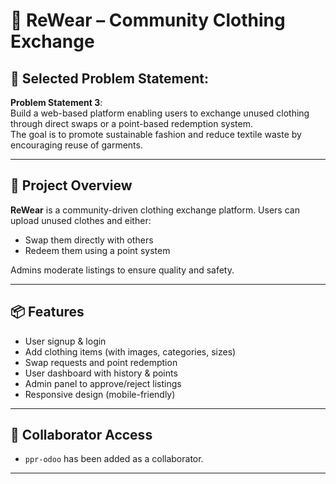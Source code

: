 # 👕 ReWear – Community Clothing Exchange

## 📝 Selected Problem Statement:
**Problem Statement 3**:  
Build a web-based platform enabling users to exchange unused clothing through direct swaps or a point-based redemption system.  
The goal is to promote sustainable fashion and reduce textile waste by encouraging reuse of garments.

---

## 🚀 Project Overview

**ReWear** is a community-driven clothing exchange platform. Users can upload unused clothes and either:
- Swap them directly with others
- Redeem them using a point system

Admins moderate listings to ensure quality and safety.



---

## 📦 Features
- User signup & login
- Add clothing items (with images, categories, sizes)
- Swap requests and point redemption
- User dashboard with history & points
- Admin panel to approve/reject listings
- Responsive design (mobile-friendly)

---

## 🤝 Collaborator Access
- `ppr-odoo` has been added as a collaborator.

---


